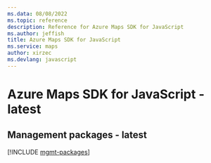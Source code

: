 ```yaml
---
ms.data: 08/08/2022
ms.topic: reference
description: Reference for Azure Maps SDK for JavaScript
ms.author: jeffish
title: Azure Maps SDK for JavaScript
ms.service: maps
author: xirzec
ms.devlang: javascript
---
```

# Azure Maps SDK for JavaScript - latest

## Management packages - latest
[!INCLUDE [mgmt-packages](maps-mgmt-index.md)]